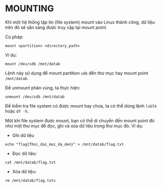 # MOUNTING

Khi một hệ thống tập tin (file system) mount vào Linux thành công, dữ liệu trên đó sẽ sắn sàng được truy cập tại *mount point*.

Cú pháp:

```
mount <partition> <directory_path>
```

Ví dụ:

```
mount /dev/sdb /mnt/datab
```

Lệnh này sử dụng để mount partition `sdb` đến thư mục hay mount point `/mnt/datab`.

Để unmount phân vùng, ta thực hiện:

```
unmount /dev/sdb /mnt/datab
```

Để kiểm tra file system có được mount hay chưa, ta có thể dùng lệnh `lsblk` hoặc `df -h`.

Một khi file system được mount, bạn có thể di chuyển đến mount point đó như một thư mục để đọc, ghi và xóa dữ liệu trong thư mục đó. Ví dụ:

- Ghi dữ liệu

```
echo "flag{Thoi_dai_moi_da_den}" > /mnt/datab/flag.txt
```

- Đọc dữ liệu:

```
cat /mnt/datab/flag.txt
```

- Xóa dữ liệu:

```
rm /mnt/datab/flag.txts
```
